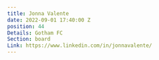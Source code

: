 ```yaml
---
title: Jonna Valente
date: 2022-09-01 17:40:00 Z
position: 44
Details: Gotham FC
Section: board
Link: https://www.linkedin.com/in/jonnavalente/
---
```


